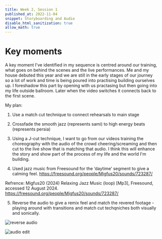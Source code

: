 ```yaml
---
title: Week 2, Session 1
published_at: 2022-11-04
snippet: Storyboarding and Audio
disable_html_sanitization: true
allow_math: true
---
```



# Key moments 

A key moment I've identified in my sequence is centred around our training, what goes on behind the scenes and the live performances. Me and my house debuted this year and we are still in the early stages of our journey so a lot of work and time is being poured into practising building ourselves up. I foreshadow this part by opening with us practasing but then going into my life outside ballroom. Later when the video switches it connects back to the first scene. 

​My plan: 

1. Use a match cut technique to connect rehearsals to main stage  

2. Crossfade the smooth jazz (represents sami) to high energy beats (represents persia)

3. Using a J-cut technique, I want to go from our videos training the choreography with the audio of the crowd cheering/screaming and then cut to the live show that is matching that audio. ​I think this will enhance the story and show part of the process of my life and the world I'm building.

4. Used jazz music from Freesound for the ‘daytime’ segment to give a calming feel. 
https://freesound.org/people/Migfus20/sounds/723287/ 

Refrence:
Migfus20 (2024) Relaxing Jazz Music (loop) [Mp3], Freesound, accessed 12 August 2024. https://freesound.org/people/Migfus20/sounds/723287/ 

5. Reverse the audio to give a remix feel and match the revered footage - playing around with transitions and match cut techqniches both visually and sonically. 


![reverse audio](image.jpg)

![audio edit](image.jpg)
